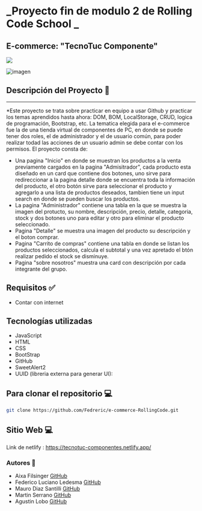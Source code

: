 
# **_Proyecto fin de modulo 2 de Rolling Code School _**
## **E-commerce: "TecnoTuc Componente"**


<p align="left">
   <img src="https://img.shields.io/badge/STATUS-En%20Proceso...-green">
</p>

![imagen](https://i.pinimg.com/564x/99/e3/f6/99e3f65d1f010f01f523cdf1b9681866.jpg)

## Descripción del Proyecto 📃
<hr>

*Este proyecto se trata sobre practicar en equipo a usar Github y practicar los temas aprendidos hasta ahora: DOM, BOM, LocalStorage, CRUD, logica de programación, Bootstrap, etc.
La tematica elegida para el e-commerce fue la de una tienda virtual de componentes de PC, en donde se puede tener dos roles, el de administrador y el de usuario común, para poder realizar todad las acciones de un usuario admin se debe contar con los permisos. El proyecto consta de:
 * Una pagina "Inicio" en donde se muestran los productos a la venta previamente cargados en la pagina "Admisitrador", cada producto esta diseñado en un card que contiene dos botones, uno sirve para redireccionar a la pagina detalle donde se encuentra toda la información del producto, el otro botón sirve para seleccionar el producto y agregarlo a una lista de productos deseados, tambien tiene un input search en donde se pueden buscar los productos.
* La pagina "Administrador" contiene una tabla en la que se muestra la imagen del protucto, su nombre, descripción, precio, detalle, categoria, stock y dos botones uno para editar y otro para eliminar el producto seleccionado.
* Pagina "Detalle" se muestra una imagen del producto su descripción y el boton comprar.
* Pagina "Carrito de compras" contiene una tabla en donde se listan los productos seleccionados, calcula el subtotal y una vez apretado el btón realizar pedido el stock se disminuye.
* Pagina "sobre nosotros" muestra una card con descripción por cada integrante del grupo.


## Requisitos ✅

- Contar con internet

## Tecnologías utilizadas
- JavaScript
- HTML
- CSS
- BootStrap
- GitHub
- SweetAlert2 
- UUID (libreria externa para generar UI):


## Para clonar el repositorio 💻

```bash
git clone https://github.com/Fedreric/e-commerce-RollingCode.git
```

## Sitio Web 💻
Link de netlify : https://tecnotuc-componentes.netlify.app/
### Autores 👣
+ Aixa Filsinger [GitHub](https://github.com/AixaFilsinger)
+ Federico Luciano Ledesma [GitHub](https://github.com/Fedreric)
+ Mauro Diaz Santilli [GitHub](https://github.com/MauroDiazSantilli)
+ Martin Serrano [GitHub](https://github.com/Martinserrano724)
+ Agustin Lobo [GitHub](https://github.com/Agustin978)